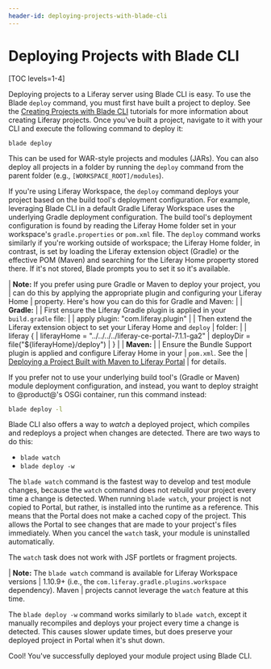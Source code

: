 ```yaml
---
header-id: deploying-projects-with-blade-cli
---
```


# Deploying Projects with Blade CLI

[TOC levels=1-4]

Deploying projects to a Liferay server using Blade CLI is easy. To use
the Blade `deploy` command, you must first have built a project to deploy. See
the
[Creating Projects with Blade CLI](/docs/7-1/tutorials/-/knowledge_base/t/creating-projects-with-blade-cli)
tutorials for more information about creating Liferay projects. Once you've
built a project, navigate to it with your CLI and execute the following command
to deploy it:

    blade deploy

This can be used for WAR-style projects and modules (JARs). You can also deploy
all projects in a folder by running the `deploy` command from the parent folder
(e.g., `[WORKSPACE_ROOT]/modules`).

If you're using Liferay Workspace, the `deploy` command deploys your project
based on the build tool's deployment configuration. For example, leveraging
Blade CLI in a default Gradle Liferay Workspace uses the underlying Gradle
deployment configuration. The build tool's deployment configuration is found by
reading the Liferay Home folder set in your workspace's `gradle.properties` or
`pom.xml` file. The `deploy` command works similarly if you're working outside
of workspace; the Liferay Home folder, in contrast, is set by loading the
Liferay extension object (Gradle) or the effective POM (Maven) and searching for
the Liferay Home property stored there. If it's not stored, Blade prompts you to
set it so it's available.

| **Note:** If you prefer using pure Gradle or Maven to deploy your project, you
| can do this by applying the appropriate plugin and configuring your Liferay Home
| property. Here's how you can do this for Gradle and Maven:
| 
| **Gradle:**
| 
| First ensure the Liferay Gradle plugin is applied in your `build.gradle` file:
| 
|     apply plugin: "com.liferay.plugin"
| 
| Then extend the Liferay extension object to set your Liferay Home and `deploy`
| folder:
| 
|     liferay {
|         liferayHome = "../../../../liferay-ce-portal-7.1.1-ga2"
|         deployDir = file("${liferayHome}/deploy")
|     }
| 
| **Maven:**
| 
| Ensure the Bundle Support plugin is applied and configure Liferay Home in your
| `pom.xml`. See the
| [Deploying a Project Built with Maven to Liferay Portal](/docs/7-1/tutorials/-/knowledge_base/t/deploying-a-project-built-with-maven-to-product)
| for details.

If you prefer not to use your underlying build tool's (Gradle or Maven) module
deployment configuration, and instead, you want to deploy straight to
@product@'s OSGi container, run this command instead:

 ```bash
blade deploy -l
```

Blade CLI also offers a way to *watch* a deployed project, which compiles and
redeploys a project when changes are detected. There are two ways to do this:

- `blade watch`
- `blade deploy -w`

The `blade watch` command is the fastest way to develop and test module changes,
because the `watch` command does not rebuild your project every time
a change is detected. When running `blade watch`, your project is not copied to
Portal, but rather, is installed into the runtime as a reference. This means
that the Portal does not make a cached copy of the project. This allows the
Portal to see changes that are made to your project's files immediately. When
you cancel the `watch` task, your module is uninstalled automatically.

The `watch` task does not work with JSF portlets or fragment projects.

| **Note:** The `blade watch` command is available for Liferay Workspace versions
| 1.10.9+ (i.e., the `com.liferay.gradle.plugins.workspace` dependency). Maven
| projects cannot leverage the `watch` feature at this time.

The `blade deploy -w` command works similarly to `blade watch`, except it
manually recompiles and deploys your project every time a change is detected.
This causes slower update times, but does preserve your deployed project in
Portal when it's shut down.

Cool! You've successfully deployed your module project using Blade CLI.

